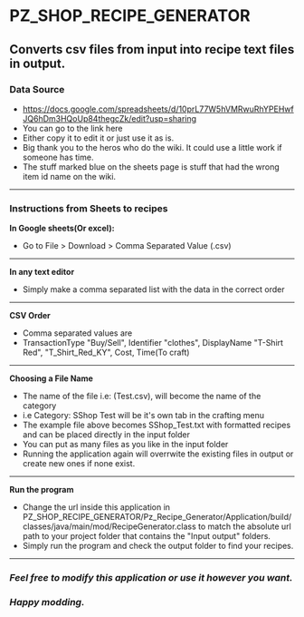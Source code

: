 
# PZ_SHOP_RECIPE_GENERATOR
Converts csv files from input into recipe text files in output.
---

### Data Source
 - https://docs.google.com/spreadsheets/d/10prL77W5hVMRwuRhYPEHwfJQ6hDm3HQoUp84thegcZk/edit?usp=sharing
 - You can go to the link here
 - Either copy it to edit it or just use it as is. 
 - Big thank you to the heros who do the wiki. It could use a little work if someone has time. 
 - The stuff marked blue on the sheets page is stuff that had the wrong item id name on the wiki. 
---
### Instructions from Sheets to recipes
**In Google sheets(Or excel):**
  - Go to File > Download > Comma Separated Value (.csv) 
---
**In any text editor**
  - Simply make a comma separated list with the data in the correct order
---
**CSV Order**
  - Comma separated values are
  - TransactionType "Buy/Sell", Identifier "clothes", DisplayName "T-Shirt Red", "T_Shirt_Red_KY", Cost, Time(To craft)
---
**Choosing a File Name**
  - The name of the file i.e: (Test.csv), will become the name of the category
  - i.e Category: SShop Test will be it's own tab in the crafting menu
  - The example file above becomes SShop_Test.txt with formatted recipes and can be placed directly in the input folder
  - You can put as many files as you like in the input folder
  - Running the application again will overrwite the existing files in output or create new ones if none exist. 
---
  **Run the program**
  - Change the url inside this application in PZ_SHOP_RECIPE_GENERATOR/Pz_Recipe_Generator/Application/build/classes/java/main/mod/RecipeGenerator.class
    to match the absolute url path to your project folder that contains the "Input output" folders. 
  - Simply run the program and check the output folder to find your recipes. 
---
### *Feel free to modify this application or use it however you want.* 
### *Happy modding.* 

